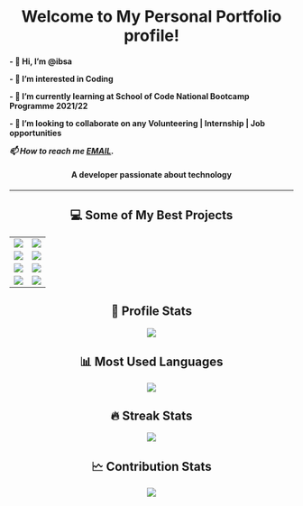 <h1 align="center">
Welcome to My Personal Portfolio profile! 
</h1>
<h4>
<p>- 👋 Hi, I’m @ibsa</p>
<p>- 👀 I’m interested in Coding</p> 
<p>- 🌱 I’m currently learning at School of Code National Bootcamp Programme 2021/22</p>
<p>- 💞️ I’m looking to collaborate on any Volunteering | Internship | Job opportunities</p>
<address> 📫 How to reach me <a href="mailto:ibsa22@gmail.com">EMAIL</a>.<br>
</address>
</h4>

<h4 align="center">A developer passionate about technology</h4>
<hr />

<h2 align="center">💻 Some of My Best Projects</h2>
<table>
    <tr>
        <td valign="center">
            <a target="_blank" href="https://github.com/ibsa22/wavechat">
                <img
                    src="https://github-readme-stats.vercel.app/api/pin/?username=ibsa22&repo=wavechat&theme=dracula"
                />
            </a>
        </td>
        <td valign="center">
            <a target="_blank" href="https://github.com/ibsa22/fleet">
                <img
                    src="https://github-readme-stats.vercel.app/api/pin/?username=ibsa22&repo=fleet&theme=dracula"
                />
            </a>
        </td>
    </tr>
    <tr>
        <td valign="center">
            <a target="_blank" href="https://github.com/ibsa22/sttp">
                <img
                    src="https://github-readme-stats.vercel.app/api/pin/?username=ibsa22&repo=sttp&theme=dracula"
                />
            </a>
        </td>
        <td valign="center">
            <a target="_blank" href="https://github.com/ibsa22/go-url">
                <img
                    src="https://github-readme-stats.vercel.app/api/pin/?username=ibsa22&repo=go-url&theme=dracula"
                />
            </a>
        </td>
    </tr>
    <tr>
        <td valign="center">
            <a target="_blank" href="https://github.com/ibsa22/cliptale">
                <img
                    src="https://github-readme-stats.vercel.app/api/pin/?username=ibsa22&repo=cliptale&theme=dracula"
                />
            </a>
        </td>
        <td valign="center">
            <a target="_blank" href="https://github.com/ibsa22/minicel">
                <img
                    src="https://github-readme-stats.vercel.app/api/pin/?username=ibsa22&repo=minicel&theme=dracula"
                />
            </a>
        </td>
    </tr>
    <tr>
        <td valign="center">
            <a target="_blank" href="https://github.com/ibsa22/redis-go">
                <img
                    src="https://github-readme-stats.vercel.app/api/pin/?username=ibsa22&repo=redis-go&theme=dracula"
                />
            </a>
        </td>
        <td valign="center">
            <a target="_blank" href="https://github.com/ibsa22/nord-dark-pro">
                <img
                    src="https://github-readme-stats.vercel.app/api/pin/?username=ibsa22&repo=nord-dark-pro&theme=dracula"
                />
            </a>
        </td>
    </tr>
</table>

<h2 align="center">👤 Profile Stats</h2>
<div align="center">
    <img
        src="https://github-readme-stats.vercel.app/api?username=ibsa22&count_private=true&show_icons=true&theme=dracula"
    />
</div>

<h2 align="center">📊 Most Used Languages</h2>
<div align="center">
    <img
        src="https://github-readme-stats.vercel.app/api/top-langs/?username=ibsa22&theme=dracula&langs_count=6&layout=compact&hide=css"
    />
</div>

<h2 align="center">🔥 Streak Stats</h2>
<div align="center">
    <img src="http://github-readme-streak-stats.herokuapp.com?user=ibsa22&theme=dracula" />
</div>

<h2 align="center">🗠 Contribution Stats</h2>
<div align="center">
    <img
        src="https://activity-graph.herokuapp.com/graph?username=ibsa22&bg_color=1F222E&color=F8D866&line=F85D7F&point=FFFFFF&hide_border=true"
    />
</div>
